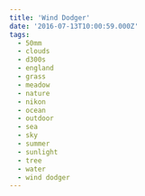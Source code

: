 ```yaml
---
title: 'Wind Dodger'
date: '2016-07-13T10:00:59.000Z'
tags:
  - 50mm
  - clouds
  - d300s
  - england
  - grass
  - meadow
  - nature
  - nikon
  - ocean
  - outdoor
  - sea
  - sky
  - summer
  - sunlight
  - tree
  - water
  - wind dodger
---
```

